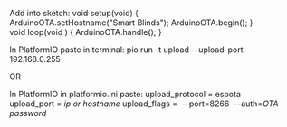 Add into sketch:
    void setup(void)
    {
        ArduinoOTA.setHostname("Smart Blinds");
        ArduinoOTA.begin();
    }
    void loop(void )
    {
        ArduinoOTA.handle();
    }


In PlatformIO paste in terminal:
    pio run -t upload --upload-port 192.168.0.255

OR

In PlatformIO in platformio.ini paste:
    upload_protocol = espota
    upload_port = *ip or hostname*
    upload_flags =
     --port=8266
     --auth=*OTA password*